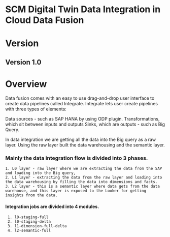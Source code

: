 # SCM Digital Twin Data Integration in Cloud Data Fusion

# Version 
## Version 1.0

# Overview
   Data fusion comes with an easy to use drag-and-drop user interface to create data pipelines called Integrate. Integrate lets user create pipelines with three types of elements:

   Data sources - such as SAP HANA by using ODP plugin.
   Transformations, which sit between inputs and outputs
   Sinks, which are outputs - such as Big Query.

   In data integration we are getting all the data into the Big query as a raw layer. Using the raw layer built the data warehousing and the semantic layer.

### Mainly the data integration flow is divided into 3 phases.
   
    1. L0 layer - raw layer where we are extracting the data from the SAP and loading into the Big query,
    2. L1 layer - extracting the data from the raw layer and loading into the data warehousing by filling the data into dimensions and facts.
    3. L2 layer - this is a semantic layer where data gets from the data warehouse, and this layer is exposed to the Looker for getting insights from the data.

#### Integration jobs are divided into 4 modules.

     1. l0-staging-full
     2. l0-staging-delta
     3. l1-dimension-full-delta
     4. l2-semantic-full
